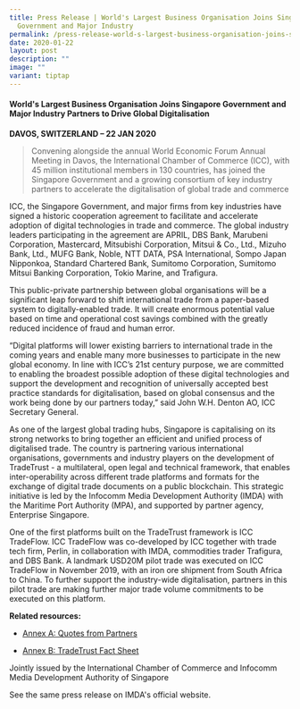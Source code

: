 ```yaml
---
title: Press Release | World's Largest Business Organisation Joins Singapore
  Government and Major Industry
permalink: /press-release-world-s-largest-business-organisation-joins-singapore-government-and-major-industry/
date: 2020-01-22
layout: post
description: ""
image: ""
variant: tiptap
---
```

<h4><strong>World's Largest Business Organisation Joins Singapore Government and Major Industry Partners to Drive Global Digitalisation</strong></h4>
<p></p>
<p><strong>DAVOS, SWITZERLAND – 22 JAN 2020</strong>
</p>
<blockquote>
<p>Convening alongside the annual World Economic Forum Annual Meeting in
Davos, the International Chamber of Commerce (ICC), with 45 million institutional
members in 130 countries, has joined the Singapore Government and a growing
consortium of key industry partners to accelerate the digitalisation of
global trade and commerce</p>
</blockquote>
<p></p>
<p>ICC, the Singapore Government, and major firms from key industries have
signed a historic cooperation agreement to facilitate and accelerate adoption
of digital technologies in trade and commerce. The global industry leaders
participating in the agreement are APRIL, DBS Bank, Marubeni Corporation,
Mastercard, Mitsubishi Corporation, Mitsui &amp; Co., Ltd., Mizuho Bank,
Ltd., MUFG Bank, Noble, NTT DATA, PSA International, Sompo Japan Nipponkoa,
Standard Chartered Bank, Sumitomo Corporation, Sumitomo Mitsui Banking
Corporation, Tokio Marine, and Trafigura.</p>
<p>This public-private partnership between global organisations will be a
significant leap forward to shift international trade from a paper-based
system to digitally-enabled trade. It will create enormous potential value
based on time and operational cost savings combined with the greatly reduced
incidence of fraud and human error.</p>
<p>“Digital platforms will lower existing barriers to international trade
in the coming years and enable many more businesses to participate in the
new global economy. In line with ICC’s 21st century purpose, we are committed
to enabling the broadest possible adoption of these digital technologies
and support the development and recognition of universally accepted best
practice standards for digitalisation, based on global consensus and the
work being done by our partners today,” said John W.H. Denton AO, ICC Secretary
General.</p>
<p>As one of the largest global trading hubs, Singapore is capitalising on
its strong networks to bring together an efficient and unified process
of digitalised trade. The country is partnering various international organisations,
governments and industry players on the development of TradeTrust - a multilateral,
open legal and technical framework, that enables inter-operability across
different trade platforms and formats for the exchange of digital trade
documents on a public blockchain. This strategic initiative is led by the
Infocomm Media Development Authority (IMDA) with the Maritime Port Authority
(MPA), and supported by partner agency, Enterprise Singapore.</p>
<p>One of the first platforms built on the TradeTrust framework is ICC TradeFlow.
ICC TradeFlow was co-developed by ICC together with trade tech firm, Perlin,
in collaboration with IMDA, commodities trader Trafigura, and DBS Bank.
A landmark USD20M pilot trade was executed on ICC TradeFlow in November
2019, with an iron ore shipment from South Africa to China. To further
support the industry-wide digitalisation, partners in this pilot trade
are making further major trade volume commitments to be executed on this
platform.</p>
<p><strong>Related resources:</strong>
</p>
<ul data-tight="true" class="tight">
<li>
<p><a href="https://www.imda.gov.sg/-/media/imda/files/about/media-releases/2020/annex-a---quotes-from-partners.pdf" class="link__pdf" rel="noopener noreferrer nofollow" target="_blank"><u>Annex A: Quotes from Partners</u></a>
</p>
</li>
<li>
<p><a href="https://www.imda.gov.sg/-/media/imda/files/about/media-releases/2020/annex-b-tradetrust-fact-sheet.pdf" class="link__pdf" rel="noopener noreferrer nofollow" target="_blank"><u>Annex B: TradeTrust Fact Sheet</u></a>
</p>
</li>
</ul>
<p></p>
<p>Jointly issued by the International Chamber of Commerce and Infocomm Media
Development Authority of Singapore</p>
<p></p>
<p>See the same press release on IMDA's official website.</p>
<p></p>
<p></p>
<p></p>
<p></p>
